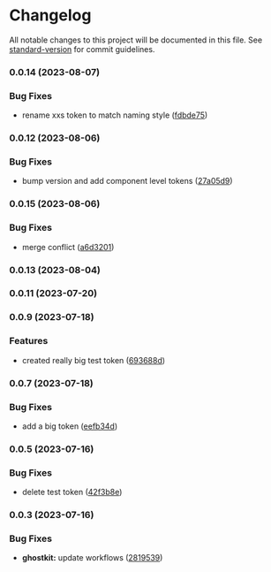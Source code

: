 # Changelog

All notable changes to this project will be documented in this file. See [standard-version](https://github.com/conventional-changelog/standard-version) for commit guidelines.

### 0.0.14 (2023-08-07)


### Bug Fixes

* rename xxs token to match naming style ([fdbde75](https://github.com/mmhuntsberry/ghostkit/commit/fdbde7553fd3ae003415368260a720db9b56d0be))

### 0.0.12 (2023-08-06)


### Bug Fixes

* bump version and add component level tokens ([27a05d9](https://github.com/mmhuntsberry/ghostkit/commit/27a05d9f765f7f301d0c6245aee1adc89d104db0))

### 0.0.15 (2023-08-06)


### Bug Fixes

* merge conflict ([a6d3201](https://github.com/mmhuntsberry/ghostkit/commit/a6d3201435c73ba0ccb05da64b61f0190c80dd9a))

### 0.0.13 (2023-08-04)

### 0.0.11 (2023-07-20)

### 0.0.9 (2023-07-18)


### Features

* created really big test token ([693688d](https://github.com/mmhuntsberry/ghostkit/commit/693688dbfb5aef72cec1fb2e218efa4394bd0cb6))

### 0.0.7 (2023-07-18)


### Bug Fixes

* add a big token ([eefb34d](https://github.com/mmhuntsberry/ghostkit/commit/eefb34d727679cfd4a2ed4d62c7a40799c26628c))

### 0.0.5 (2023-07-16)


### Bug Fixes

* delete test token ([42f3b8e](https://github.com/mmhuntsberry/ghostkit/commit/42f3b8e389ca346c051c7cd19427d19ce673f7b2))

### 0.0.3 (2023-07-16)


### Bug Fixes

* **ghostkit:** update workflows ([2819539](https://github.com/mmhuntsberry/ghostkit/commit/28195391d6bd7211c006700a76265c0719476ff4))
